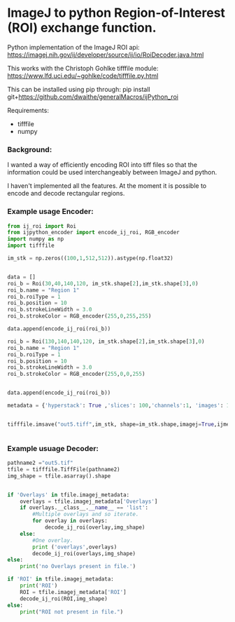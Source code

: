 # ImageJ to python Region-of-Interest (ROI) exchange function.

Python implementation of the ImageJ ROI api:
https://imagej.nih.gov/ij/developer/source/ij/io/RoiDecoder.java.html

This works with the Christoph Gohlke tifffile module:
https://www.lfd.uci.edu/~gohlke/code/tifffile.py.html

This can be installed using pip through:
pip install git+https://github.com/dwaithe/generalMacros/ijPython_roi

Requirements:
- tifffile
- numpy

### Background:
I wanted a way of efficiently encoding ROI into tiff files so that the information could be used interchangeably between ImageJ and python.

I haven't implemented all the features. At the moment it is possible to encode and decode rectangular regions.




### Example usage Encoder:
```python
from ij_roi import Roi
from ijpython_encoder import encode_ij_roi, RGB_encoder
import numpy as np
import tifffile

im_stk = np.zeros((100,1,512,512)).astype(np.float32)


data = []
roi_b = Roi(30,40,140,120, im_stk.shape[2],im_stk.shape[3],0)
roi_b.name = "Region 1"
roi_b.roiType = 1
roi_b.position = 10
roi_b.strokeLineWidth = 3.0
roi_b.strokeColor = RGB_encoder(255,0,255,255)

data.append(encode_ij_roi(roi_b))

roi_b = Roi(130,140,140,120, im_stk.shape[2],im_stk.shape[3],0)
roi_b.name = "Region 1"
roi_b.roiType = 1
roi_b.position = 10
roi_b.strokeLineWidth = 3.0
roi_b.strokeColor = RGB_encoder(255,0,0,255)


data.append(encode_ij_roi(roi_b))

metadata = {'hyperstack': True ,'slices': 100,'channels':1, 'images': 100, 'ImageJ': '1.52g', 'Overlays':data , 'loop': False}


tifffile.imsave("out5.tiff",im_stk, shape=im_stk.shape,imagej=True,ijmetadata=metadata)



```


### Example usuage Decoder:
```python
pathname2 ="out5.tif"
tfile = tifffile.TiffFile(pathname2)
img_shape = tfile.asarray().shape


if 'Overlays' in tfile.imagej_metadata:
    overlays = tfile.imagej_metadata['Overlays']
    if overlays.__class__.__name__ == 'list':
        #Multiple overlays and so iterate.
        for overlay in overlays:
            decode_ij_roi(overlay,img_shape)
    else:
        #One overlay.
        print ('overlays',overlays)
        decode_ij_roi(overlays,img_shape)
else:
    print('no Overlays present in file.')

if 'ROI' in tfile.imagej_metadata:
    print('ROI')
    ROI = tfile.imagej_metadata['ROI']
    decode_ij_roi(ROI,img_shape)
else:
    print("ROI not present in file.")
```
   
